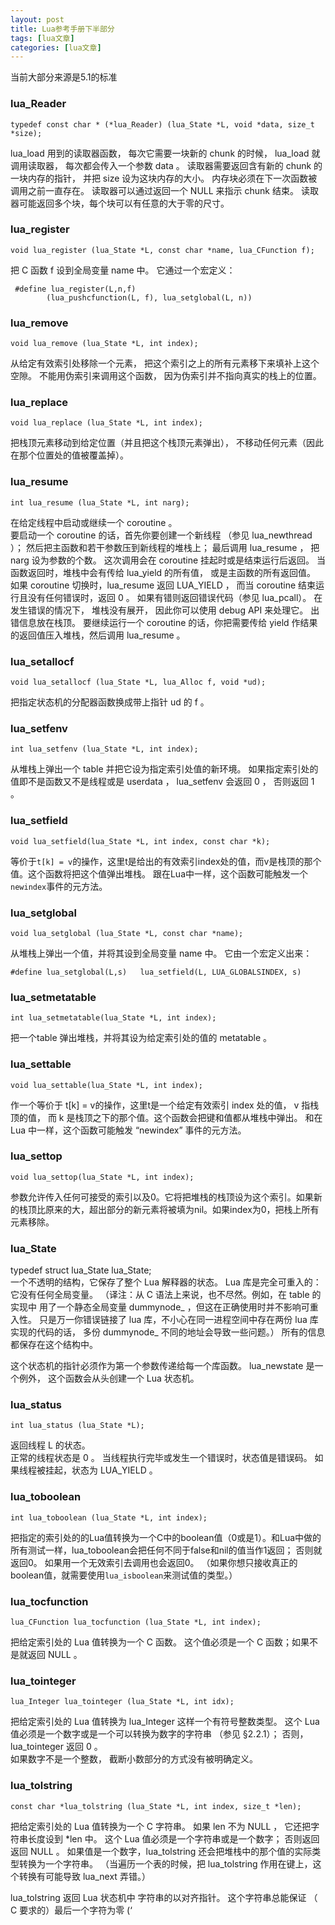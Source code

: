 ```yaml
---
layout: post
title: Lua参考手册下半部分 
tags: [lua文章]
categories: [lua文章]
---
```

当前大部分来源是5.1的标准

### lua_Reader

    
    
    typedef const char * (*lua_Reader) (lua_State *L, void *data, size_t *size);
    

lua_load 用到的读取器函数， 每次它需要一块新的 chunk 的时候， lua_load 就调用读取器， 每次都会传入一个参数 data 。
读取器需要返回含有新的 chunk 的一块内存的指针， 并把 size 设为这块内存的大小。 内存块必须在下一次函数被调用之前一直存在。
读取器可以通过返回一个 NULL 来指示 chunk 结束。 读取器可能返回多个块，每个块可以有任意的大于零的尺寸。

### lua_register

    
    
    void lua_register (lua_State *L, const char *name, lua_CFunction f);
    

把 C 函数 f 设到全局变量 name 中。 它通过一个宏定义：

    
    
     #define lua_register(L,n,f) 
            (lua_pushcfunction(L, f), lua_setglobal(L, n))
    

### lua_remove

    
    
    void lua_remove (lua_State *L, int index);
    

从给定有效索引处移除一个元素， 把这个索引之上的所有元素移下来填补上这个空隙。 不能用伪索引来调用这个函数， 因为伪索引并不指向真实的栈上的位置。

### lua_replace

    
    
    void lua_replace (lua_State *L, int index);
    

把栈顶元素移动到给定位置（并且把这个栈顶元素弹出）， 不移动任何元素（因此在那个位置处的值被覆盖掉）。

### lua_resume

    
    
    int lua_resume (lua_State *L, int narg);
    

在给定线程中启动或继续一个 coroutine 。  
要启动一个 coroutine 的话，首先你要创建一个新线程 （参见 lua_newthread ）； 然后把主函数和若干参数压到新线程的堆栈上； 最后调用
lua_resume ， 把 narg 设为参数的个数。 这次调用会在 coroutine 挂起时或是结束运行后返回。 当函数返回时，堆栈中会有传给
lua_yield 的所有值， 或是主函数的所有返回值。 如果 coroutine 切换时，lua_resume 返回 LUA_YIELD ， 而当
coroutine 结束运行且没有任何错误时，返回 0 。 如果有错则返回错误代码（参见 lua_pcall）。 在发生错误的情况下， 堆栈没有展开，
因此你可以使用 debug API 来处理它。 出错信息放在栈顶。 要继续运行一个 coroutine 的话，你把需要传给 yield
作结果的返回值压入堆栈，然后调用 lua_resume 。

### lua_setallocf

    
    
    void lua_setallocf (lua_State *L, lua_Alloc f, void *ud);
    

把指定状态机的分配器函数换成带上指针 ud 的 f 。

### lua_setfenv

    
    
    int lua_setfenv (lua_State *L, int index);
    

从堆栈上弹出一个 table 并把它设为指定索引处值的新环境。 如果指定索引处的值即不是函数又不是线程或是 userdata ， lua_setfenv
会返回 0 ， 否则返回 1 。

### lua_setfield

    
    
    void lua_setfield(lua_State *L, int index, const char *k);
    

等价于`t[k] = v`的操作，这里t是给出的有效索引index处的值，而v是栈顶的那个值。这个函数将把这个值弹出堆栈。
跟在Lua中一样，这个函数可能触发一个`newindex`事件的元方法。

### lua_setglobal

    
    
    void lua_setglobal (lua_State *L, const char *name);
    

从堆栈上弹出一个值，并将其设到全局变量 name 中。 它由一个宏定义出来：

    
    
    #define lua_setglobal(L,s)   lua_setfield(L, LUA_GLOBALSINDEX, s)
    

### lua_setmetatable

    
    
    int lua_setmetatable(lua_State *L, int index);
    

把一个table 弹出堆栈，并将其设为给定索引处的值的 metatable 。

### lua_settable

    
    
    void lua_settable(lua_State *L, int index);
    

作一个等价于 t[k] = v的操作，这里t是一个给定有效索引 index 处的值， v 指栈顶的值， 而 k
是栈顶之下的那个值。这个函数会把键和值都从堆栈中弹出。 和在 Lua 中一样，这个函数可能触发 “newindex” 事件的元方法。

### lua_settop

    
    
    void lua_settop(lua_State *L, int index);
    

参数允许传入任何可接受的索引以及0。它将把堆栈的栈顶设为这个索引。如果新的栈顶比原来的大，超出部分的新元素将被填为nil。如果index为0，把栈上所有元素移除。

### lua_State

typedef struct lua_State lua_State;  
一个不透明的结构，它保存了整个 Lua 解释器的状态。 Lua 库是完全可重入的： 它没有任何全局变量。 （译注：从 C 语法上来说，也不尽然。例如，在
table 的实现中 用了一个静态全局变量 dummynode_ ，但这在正确使用时并不影响可重入性。 只是万一你错误链接了 lua
库，不小心在同一进程空间中存在两份 lua 库实现的代码的话， 多份 dummynode_ 不同的地址会导致一些问题。） 所有的信息都保存在这个结构中。

这个状态机的指针必须作为第一个参数传递给每一个库函数。 lua_newstate 是一个例外， 这个函数会从头创建一个 Lua 状态机。

### lua_status

    
    
    int lua_status (lua_State *L);
    

返回线程 L 的状态。  
正常的线程状态是 0 。 当线程执行完毕或发生一个错误时，状态值是错误码。 如果线程被挂起，状态为 LUA_YIELD 。

### lua_toboolean

    
    
    int lua_toboolean (lua_State *L, int index);
    

把指定的索引处的的Lua值转换为一个C中的boolean值（0或是1）。和Lua中做的所有测试一样，lua_toboolean会把任何不同于false和nil的值当作1返回；
否则就返回0。 如果用一个无效索引去调用也会返回0。 （如果你想只接收真正的boolean值，就需要使用`lua_isboolean`来测试值的类型。）

### lua_tocfunction

    
    
    lua_CFunction lua_tocfunction (lua_State *L, int index);
    

把给定索引处的 Lua 值转换为一个 C 函数。 这个值必须是一个 C 函数；如果不是就返回 NULL 。

### lua_tointeger

    
    
    lua_Integer lua_tointeger (lua_State *L, int idx);
    

把给定索引处的 Lua 值转换为 lua_Integer 这样一个有符号整数类型。 这个 Lua 值必须是一个数字或是一个可以转换为数字的字符串 （参见
§2.2.1）； 否则，lua_tointeger 返回 0 。  
如果数字不是一个整数， 截断小数部分的方式没有被明确定义。

### lua_tolstring

    
    
    const char *lua_tolstring (lua_State *L, int index, size_t *len);
    

把给定索引处的 Lua 值转换为一个 C 字符串。 如果 len 不为 NULL ， 它还把字符串长度设到 *len 中。 这个 Lua
值必须是一个字符串或是一个数字； 否则返回返回 NULL 。 如果值是一个数字，lua_tolstring 还会把堆栈中的那个值的实际类型转换为一个字符串。
（当遍历一个表的时候，把 lua_tolstring 作用在键上，这个转换有可能导致 lua_next 弄错。）

lua_tolstring 返回 Lua 状态机中 字符串的以对齐指针。 这个字符串总能保证 （ C 要求的）最后一个字符为零 (‘